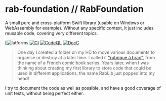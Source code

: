 # rab-foundation // RabFoundation

A small pure and cross-platform Swift library (usable on Windows or WebAssembly for example). Without any specific context, it just includes reusable code, covering very different topics.

[![latforms](https://img.shields.io/badge/platforms-macOS%20%7C%20macCatalyst%20%7C%20iOS%20%7C%20watchOS%20%7C%20tvOS%20%7C%20visionOS%20%7C%20Linux%20%7C%20Windows%20%7C%20WebAssembly-lightgrey)
[![CI](https://github.com/auvents-brave/RABFoundation/actions/workflows/build.yml/badge.svg)](https://github.com/auvents-brave/RABFoundation/actions/workflows/build.yml) [![CodeQL](https://github.com/auvents-brave/RABFoundation/actions/workflows/github-code-scanning/codeql/badge.svg)](https://github.com/auvents-brave/RABFoundation/actions/workflows/github-code-scanning/codeql) [![DocC](https://img.shields.io/badge/docs-available-brightgreen)](https://auvents-brave.github.io/RABFoundation/)

>  One day I created a folder on my HD to move various documents to organise or destroy at a later time. I called it ["rubrique à brac"](https://fr.wikipedia.org/wiki/rubrique-à-brac), from the name of a French comic book series. Years later, when I was thinking about creating my first library to store code that could be used in different applications, the name RabLib just popped into my head!

I try to document the code as well as possible, and have a good coverage of unit tests, without being perfect either.
